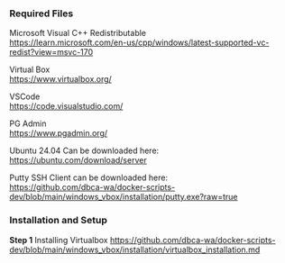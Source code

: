 
### Required Files

Microsoft Visual C++ Redistributable    
https://learn.microsoft.com/en-us/cpp/windows/latest-supported-vc-redist?view=msvc-170    
   
Virtual Box    
https://www.virtualbox.org/   
   
VSCode   
https://code.visualstudio.com/    
    
PG Admin   
https://www.pgadmin.org/   
   
Ubuntu 24.04 Can be downloaded here:   
https://ubuntu.com/download/server   

Putty SSH Client can be downloaded here:   
[https://github.com/dbca-wa/docker-scripts-dev/blob/main/windows_vbox/installation/putty.exe?raw=true   ](https://github.com/dbca-wa/docker-scripts-dev/raw/main/windows_vbox/installation/putty.exe)
    
### Installation and Setup 

**Step 1** Installing Virtualbox https://github.com/dbca-wa/docker-scripts-dev/blob/main/windows_vbox/installation/virtualbox_installation.md
